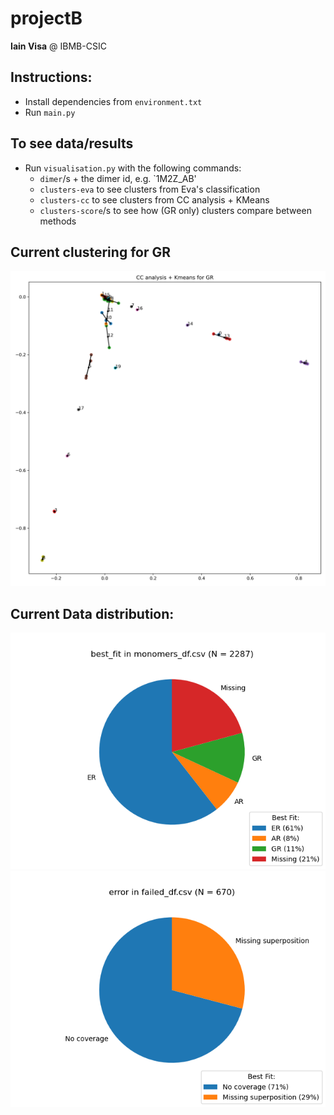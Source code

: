 # projectB
**Iain Visa** @ IBMB-CSIC
## Instructions:

- Install dependencies from `environment.txt`
- Run `main.py`

## To see data/results 
- Run `visualisation.py` with the following commands:
  * `dimer`/s + the dimer id, e.g. `1M2Z_AB'
  * `clusters-eva` to see clusters from Eva's classification
  * `clusters-cc` to see clusters from CC analysis + KMeans
  * `clusters-score`/s to see how (GR only) clusters compare between methods


## Current clustering for GR
![GR_cc_clustered.png](images/cc/GR_cc.png)

## Current Data distribution:
![monomers_df.png](charts/monomers_df.png)
![failed_df.png](charts/failed_df.png)

